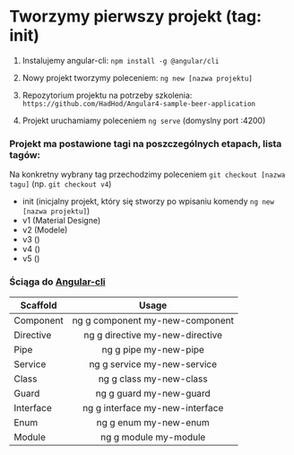 # Tworzymy pierwszy projekt (tag: init)

1. Instalujemy angular-cli: ```npm install -g @angular/cli```

1. Nowy projekt tworzymy poleceniem: ```ng new [nazwa projektu]```

1. Repozytorium projektu na potrzeby szkolenia: ```https://github.com/HadHod/Angular4-sample-beer-application```

1. Projekt uruchamiamy poleceniem ```ng serve``` (domyslny port :4200)

### Projekt ma postawione tagi na poszczególnych etapach, lista tagów:
Na konkretny wybrany tag przechodzimy poleceniem ```git checkout [nazwa tagu]``` (np. ```git checkout v4```)

* init (inicjalny projekt, który się stworzy po wpisaniu komendy ```ng new [nazwa projektu]```)
* v1 (Material Designe)
* v2 (Modele)
* v3 ()
* v4 ()
* v5 ()

### Ściąga do [Angular-cli](https://github.com/angular/angular-cli/wiki)

| Scaffold | Usage |
| ------------- |:-------------:|
| Component | ng g component my-new-component |
| Directive | ng g directive my-new-directive |
| Pipe | ng g pipe my-new-pipe |
| Service | ng g service my-new-service |
| Class | ng g class my-new-class |
| Guard | ng g guard my-new-guard |
| Interface | ng g interface my-new-interface |
| Enum | ng g enum my-new-enum |
| Module | ng g module my-module |
